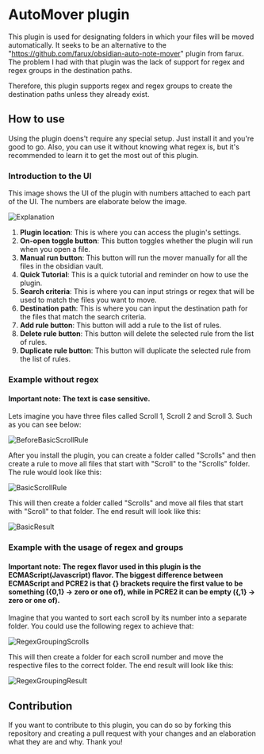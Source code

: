 # AutoMover plugin

This plugin is used for designating folders in which your files will be moved automatically.
It seeks to be an alternative to the "https://github.com/farux/obsidian-auto-note-mover" plugin from farux.
The problem I had with that plugin was the lack of support for regex and regex groups in the destination paths.

Therefore, this plugin supports regex and regex groups to create the destination paths unless they already exist.

## How to use

Using the plugin doens't require any special setup. Just install it and you're good to go.
Also, you can use it without knowing what regex is, but it's recommended to learn it to get the most out of this plugin.

### Introduction to the UI

This image shows the UI of the plugin with numbers attached to each part of the UI.
The numbers are elaborate below the image.

![Explanation](https://github.com/user-attachments/assets/e398f5dd-1f28-4416-8114-404ab72b39f9)


1. **Plugin location**: This is where you can access the plugin's settings.
2. **On-open toggle button**: This button toggles whether the plugin will run when you open a file.
3. **Manual run button**: This button will run the mover manually for all the files in the obsidian vault.
4. **Quick Tutorial**: This is a quick tutorial and reminder on how to use the plugin.
5. **Search criteria**: This is where you can input strings or regex that will be used to match the files you want to move.
6. **Destination path**: This is where you can input the destination path for the files that match the search criteria.
7. **Add rule button**: This button will add a rule to the list of rules.
8. **Delete rule button**: This button will delete the selected rule from the list of rules.
9. **Duplicate rule button**: This button will duplicate the selected rule from the list of rules.


### Example without regex

#### Important note: The text is case sensitive.

Lets imagine you have three files called Scroll 1, Scroll 2 and Scroll 3.
Such as you can see below:

![BeforeBasicScrollRule](https://github.com/user-attachments/assets/32b37cd2-8233-4af0-9e77-79cecb0a3c78)

After you install the plugin, you can create a folder called "Scrolls" and then create a rule to move all files that start with "Scroll" to the "Scrolls" folder.
The rule would look like this:

![BasicScrollRule](https://github.com/user-attachments/assets/292885cf-8bac-4d9d-95f7-80aeae4ed2aa)

This will then create a folder called "Scrolls" and move all files that start with "Scroll" to that folder.
The end result will look like this:

![BasicResult](https://github.com/user-attachments/assets/a4cd919f-db48-4d92-80cd-ae881a2f1154)

### Example with the usage of regex and groups

#### Important note: The regex flavor used in this plugin is the ECMAScript(Javascript) flavor. The biggest difference between ECMAScript and PCRE2 is that {} brackets require the first value to be something ({0,1} -> zero or one of), while in PCRE2 it can be empty ({,1} -> zero or one of).

Imagine that you wanted to sort each scroll by its number into a separate folder.
You could use the following regex to achieve that:

![RegexGroupingScrolls](https://github.com/user-attachments/assets/9a588831-95cd-45c7-8295-4c6fec204662)


This will then create a folder for each scroll number and move the respective files to the correct folder.
The end result will look like this:

![RegexGroupingResult](https://github.com/user-attachments/assets/96da1cf2-0799-4984-ae5b-302d5ff35a8f)

## Contribution

If you want to contribute to this plugin, you can do so by forking this repository and creating a pull request with your changes and an elaboration what they are and why.
Thank you!
